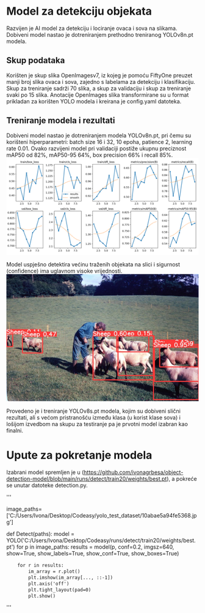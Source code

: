 # Model za detekciju objekata
Razvijen je AI model za detekciju i lociranje ovaca i sova na slikama. Dobiveni model nastao je dotreniranjem prethodno treniranog YOLOv8n.pt modela. 
## Skup podataka
Korišten je skup slika OpenImagesv7, iz kojeg je pomoću FiftyOne preuzet manji broj slika ovaca i sova, zajedno s labelama za detekciju i klasifikaciju. Skup za treniranje sadrži 70 slika, a skup za validaciju i skup za treniranje svaki po 15 slika. Anotacije OpenImages slika transformirane su u format prikladan za korišten YOLO modela i kreirana je config.yaml datoteka.
## Treniranje modela i rezultati
Dobiveni model nastao je dotreniranjem modela YOLOv8n.pt, pri čemu su korišteni hiperparametri: batch size 16 i 32, 10 epoha, patience 2, learning rate 0.01. Ovako razvijeni model pri validaciji postiže ukupnu preciznost mAP50 od 82%, mAP50-95 64%, box precision 66% i recall 85%. 
![Treniranje modela](https://github.com/ivonagrbesa/object-detection-model/blob/main/results.png)

Model uspješno detektira većinu traženih objekata na slici i sigurnost (confidence) ima uglavnom visoke vrijednosti. 
![Detekcija objekata](https://github.com/ivonagrbesa/object-detection-model/blob/main/results.jpg)

Provedeno je i treniranje YOLOv8s.pt modela, kojim su dobiveni slični rezultati, ali s većom pristranošću između klasa (u korist klase sova) i lošijom izvedbom na skupu za testiranje pa je prvotni model izabran kao finalni.

# Upute za pokretanje modela
Izabrani model spremljen je u (https://github.com/ivonagrbesa/object-detection-model/blob/main/runs/detect/train20/weights/best.pt), a pokreće se unutar datoteke detection.py. 

'''

image_paths=['C:/Users/Ivona/Desktop/Codeasy/yolo_test_dataset/10abae5a94fe5368.jpg']

def Detect(paths):
    model = YOLO('C:/Users/Ivona/Desktop/Codeasy/runs/detect/train20/weights/best.pt')
    for p in image_paths:
        results = model(p, conf=0.2, imgsz=640, show=True, show_labels=True, show_conf=True, show_boxes=True)

        for r in results:
            im_array = r.plot()         
            plt.imshow(im_array[..., ::-1])
            plt.axis('off')
            plt.tight_layout(pad=0)
            plt.show()

'''

